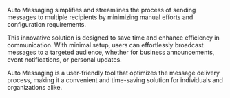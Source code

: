 Auto Messaging simplifies and streamlines the process of sending messages to multiple recipients by minimizing manual efforts and configuration requirements.

This innovative solution is designed to save time and enhance efficiency in communication. With minimal setup, users can effortlessly broadcast messages to a targeted audience, whether for business announcements, event notifications, or personal updates.

Auto Messaging is a user-friendly tool that optimizes the message delivery process, making it a convenient and time-saving solution for individuals and organizations alike.

